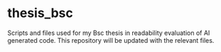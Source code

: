 # thesis_bsc
Scripts and files used for my Bsc thesis in readability evaluation of AI generated code.
This repository will be updated with the relevant files.
